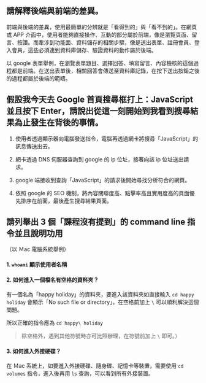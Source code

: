 ## 請解釋後端與前端的差異。

前端與後端的差異，使用最簡單的分辨就是「看得到的」與「看不到的」。在網頁或 APP 介面中，使用者能夠直接操作、互動的部分屬於前端，像是瀏覽頁面、留言、按讚。而牽涉到功能面、資料儲存的相關步驟，像是送出表單、註冊會員、登入會員，這些必須連到資料庫儲存、驗證資料的動作屬於後端。

以 google 表單舉例，在瀏覽表單題目、選擇回答、填寫留言、內容檢核的這個過程都是前端。在送出表單後，相關回答會傳送至資料庫記錄，在按下送出按鈕之後的過程都屬於後端的範疇。


## 假設我今天去 Google 首頁搜尋框打上：JavaScript 並且按下 Enter，請說出從這一刻開始到我看到搜尋結果為止發生在背後的事情。

1. 使用者透過顯示器向電腦發送指令，電腦再透過網卡將搜尋「JavaScript」的訊息傳送出去。

2. 網卡透過 DNS 伺服器查詢到 google 的 ip 位址，接著向該 ip 位址送出請求。

3. google 端接收到查詢「JavaScript」的請求後開始尋找分析符合的網頁。

4. 依照 google 的 SEO 機制，將內容關聯度高、點擊率高且實用度高的頁面優先排序在前面，最後產生搜尋結果頁面。


## 請列舉出 3 個「課程沒有提到」的 command line 指令並且說明功用

（以 Ｍac 電腦系統舉例）

#### 1. `whoami` 顯示使用者名稱

#### 2. 如何進入一個檔名有空格的資料夾？

   有一個名為「happy holiday」的資料夾，要進入該資料夾如直接輸入 `cd happy holiday` 會顯示「No such file or directory」，在空格前加上 `\` 可以順利解決這個問題。
   
   所以正確的指令應為 `cd happy\ holiday`

> 除空格外，遇到其他符號時亦可比照辦理，在符號前加上 `\` 即可。）

#### 3. 如何進入外接硬碟？

在 Ｍac 系統上，如要進入外接硬碟、隨身碟、記憶卡等裝置，需要使用 `cd volumes` 指令，進入後再用 `ls` 查詢，可以看到所有外接裝置。
